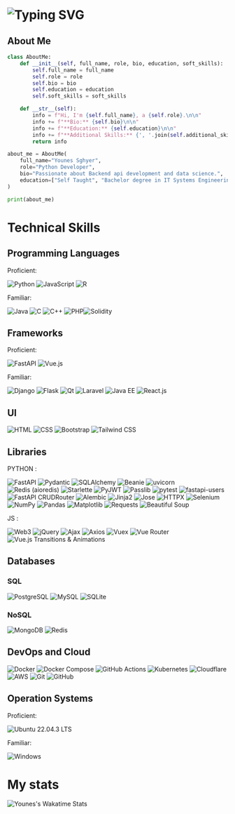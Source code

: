 
# ![Typing SVG](https://readme-typing-svg.herokuapp.com?center=true&vCenter=true&size=30&width=600&height=40&lines=Welcome+I'm+Younes!👋;I'm+a+Python+developer!)





## About Me

```python
class AboutMe:
    def __init__(self, full_name, role, bio, education, soft_skills):
        self.full_name = full_name
        self.role = role
        self.bio = bio
        self.education = education
        self.soft_skills = soft_skills

    def __str__(self):
        info = f"Hi, I'm {self.full_name}, a {self.role}.\n\n"
        info += f"**Bio:** {self.bio}\n\n"
        info += f"**Education:** {self.education}\n\n"
        info += f"**Additional Skills:** {', '.join(self.additional_skills)}\n\n"
        return info

about_me = AboutMe(
    full_name="Younes Sghyer",
    role="Python Developer",
    bio="Passionate about Backend api development and data science.",
    education=["Self Taught", "Bachelor degree in IT Systems Engineering", "Master degree Student in IT"]
)

print(about_me)
```
# Technical Skills

## Programming Languages

Proficient:

![Python](https://img.shields.io/badge/Python-3776AB.svg?style=for-the-badge&logo=Python&logoColor=white) ![JavaScript](https://img.shields.io/badge/JavaScript-F7DF1E.svg?style=for-the-badge&logo=JavaScript&logoColor=black) ![R](https://img.shields.io/badge/R-276DC3.svg?style=for-the-badge&logo=R&logoColor=white) 

 Familiar:

![Java](https://img.shields.io/badge/Java-007396.svg?style=for-the-badge&logo=Java&logoColor=white) ![C](https://img.shields.io/badge/C-00599C.svg?style=for-the-badge&logo=C&logoColor=white) ![C++](https://img.shields.io/badge/C++-00599C.svg?style=for-the-badge&logo=C%2B%2B&logoColor=white) ![PHP](https://img.shields.io/badge/PHP-777BB4.svg?style=for-the-badge&logo=PHP&logoColor=white)![Solidity](https://img.shields.io/badge/Solidity-363636?style=for-the-badge&logo=solidity&logoColor=white)

## Frameworks

Proficient:

![FastAPI](https://img.shields.io/badge/FastAPI-009688.svg?style=for-the-badge&logo=FastAPI&logoColor=white) ![Vue.js](https://img.shields.io/badge/Vue.js-4FC08D.svg?style=for-the-badge&logo=vuedotjs&logoColor=white) 

Familiar:

![Django](https://img.shields.io/badge/Django-092E20.svg?style=for-the-badge&logo=Django&logoColor=white) ![Flask](https://img.shields.io/badge/Flask-000000.svg?style=for-the-badge&logo=Flask&logoColor=white) ![Qt](https://img.shields.io/badge/Qt-41CD52.svg?style=for-the-badge&logo=Qt&logoColor=white) ![Laravel](https://img.shields.io/badge/Laravel-FF2D20.svg?style=for-the-badge&logo=Laravel&logoColor=white) ![Java EE](https://img.shields.io/badge/JAVA%20EE-007396.svg?style=for-the-badge&logo=Java&logoColor=white) ![React.js](https://img.shields.io/badge/React.js-61DAFB.svg?style=for-the-badge&logo=React&logoColor=white) 

## UI

![HTML](https://img.shields.io/badge/HTML5-E34F26?style=for-the-badge&logo=html5&logoColor=white) ![CSS](https://img.shields.io/badge/CSS3-1572B6?style=for-the-badge&logo=css3&logoColor=white) ![Bootstrap](https://img.shields.io/badge/Bootstrap-7952B3?style=for-the-badge&logo=bootstrap&logoColor=white)
![Tailwind CSS](https://img.shields.io/badge/Tailwind_CSS-38B2AC?style=for-the-badge&logo=tailwind-css&logoColor=white)

## Libraries

PYTHON : 

![FastAPI](https://img.shields.io/badge/-FastAPI-blue?style=flat-square&logo=fastapi&logoColor=white)
![Pydantic](https://img.shields.io/badge/-Pydantic-blue?style=flat-square&logo=python&logoColor=white)
![SQLAlchemy](https://img.shields.io/badge/-SQLAlchemy-blue?style=flat-square&logo=python&logoColor=white)
![Beanie](https://img.shields.io/badge/-Beanie-blue?style=flat-square&logo=python&logoColor=white)
![uvicorn](https://img.shields.io/badge/-uvicorn-blue?style=flat-square&logo=python&logoColor=white)
![Redis (aioredis)](https://img.shields.io/badge/-Redis%20(aioredis)-blue?style=flat-square&logo=redis&logoColor=white)
![Starlette](https://img.shields.io/badge/-Starlette-blue?style=flat-square&logo=starlette&logoColor=white)
![PyJWT](https://img.shields.io/badge/-PyJWT-blue?style=flat-square&logo=python&logoColor=white)
![Passlib](https://img.shields.io/badge/-Passlib-blue?style=flat-square&logo=python&logoColor=white)
![pytest](https://img.shields.io/badge/-pytest-blue?style=flat-square&logo=pytest&logoColor=white)
![fastapi-users](https://img.shields.io/badge/-fastapi--users-blue?style=flat-square&logo=python&logoColor=white)
![FastAPI CRUDRouter](https://img.shields.io/badge/-FastAPI%20CRUDRouter-blue?style=flat-square&logo=python&logoColor=white)
![Alembic](https://img.shields.io/badge/-Alembic-blue?style=flat-square&logo=python&logoColor=white)
![Jinja2](https://img.shields.io/badge/-Jinja2-blue?style=flat-square&logo=jinja&logoColor=white)
![Jose](https://img.shields.io/badge/-Jose-blue?style=flat-square&logo=python&logoColor=white)
![HTTPX](https://img.shields.io/badge/-HTTPX-blue?style=flat-square&logo=python&logoColor=white)
![Selenium](https://img.shields.io/badge/-Selenium-green?style=flat-square&logo=selenium&logoColor=white)
![NumPy](https://img.shields.io/badge/-NumPy-blue?style=flat-square&logo=numpy&logoColor=white)
![Pandas](https://img.shields.io/badge/-Pandas-blue?style=flat-square&logo=pandas&logoColor=white)
![Matplotlib](https://img.shields.io/badge/-Matplotlib-blue?style=flat-square&logo=matplotlib&logoColor=white)
![Requests](https://img.shields.io/badge/-Requests-blue?style=flat-square&logo=requests&logoColor=white)
![Beautiful Soup](https://img.shields.io/badge/-Beautiful%20Soup-blue?style=flat-square&logo=beautifulsoup&logoColor=white)

JS : 

![Web3](https://img.shields.io/badge/Web3-3EAAAF?style=for-the-badge&logo=web3&logoColor=white) ![jQuery](https://img.shields.io/badge/jQuery-0769AD?style=for-the-badge&logo=jquery&logoColor=white) ![Ajax](https://img.shields.io/badge/Ajax-1572B6?style=for-the-badge&logo=ajax&logoColor=white) ![Axios](https://img.shields.io/badge/Axios-007ACC?style=for-the-badge&logo=axios&logoColor=white) ![Vuex](https://img.shields.io/badge/Vuex-34495E?style=for-the-badge&logo=vuex&logoColor=white) ![Vue Router](https://img.shields.io/badge/Vue_Router-3FB27F?style=for-the-badge&logo=vue-dot-js&logoColor=white) ![Vue.js Transitions & Animations](https://img.shields.io/badge/Vue.js_Transitions_&_Animations-41B883?style=for-the-badge&logo=vue-dot-js&logoColor=white)

## Databases
### SQL

![PostgreSQL](https://img.shields.io/badge/PostgreSQL-4169E1?style=for-the-badge&logo=postgresql&logoColor=white) ![MySQL](https://img.shields.io/badge/MySQL-4479A1?style=for-the-badge&logo=mysql&logoColor=white) ![SQLite](https://img.shields.io/badge/SQLite-003B57?style=for-the-badge&logo=sqlite&logoColor=white)

### NoSQL

![MongoDB](https://img.shields.io/badge/MongoDB-47A248?style=for-the-badge&logo=mongodb&logoColor=white) ![Redis](https://img.shields.io/badge/Redis-DC382D?style=for-the-badge&logo=redis&logoColor=white)

## DevOps and Cloud

![Docker](https://img.shields.io/badge/-Docker-blue?style=flat-square&logo=docker&logoColor=white) ![Docker Compose](https://img.shields.io/badge/-Docker%20Compose-blue?style=flat-square&logo=docker&logoColor=white) ![GitHub Actions](https://img.shields.io/badge/-GitHub%20Actions-blue?style=flat-square&logo=github-actions&logoColor=white) ![Kubernetes](https://img.shields.io/badge/-Kubernetes-blue?style=flat-square&logo=kubernetes&logoColor=white) ![Cloudflare](https://img.shields.io/badge/-Cloudflare-blue?style=flat-square&logo=cloudflare&logoColor=white) ![AWS](https://img.shields.io/badge/-AWS-blue?style=flat-square&logo=amazon-aws&logoColor=white) ![Git](https://img.shields.io/badge/-Git-blue?style=flat-square&logo=git&logoColor=white) ![GitHub](https://img.shields.io/badge/-GitHub-blue?style=flat-square&logo=github&logoColor=white)

## Operation Systems

Proficient:

![Ubuntu 22.04.3 LTS](https://img.shields.io/badge/Ubuntu-22.04.3%20LTS-E95420?style=for-the-badge&logo=ubuntu&logoColor=white)

Familiar:

![Windows](https://img.shields.io/badge/Windows-0078D6?style=for-the-badge&logo=windows&logoColor=white)

# My stats

![Younes's Wakatime Stats](https://github-readme-stats.vercel.app/api/wakatime?username=Younes_SGHYER)
